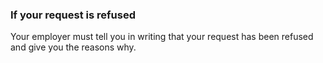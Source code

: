 ###  **If your request is refused**

Your employer must tell you in writing that your request has been refused and
give you the reasons why.
